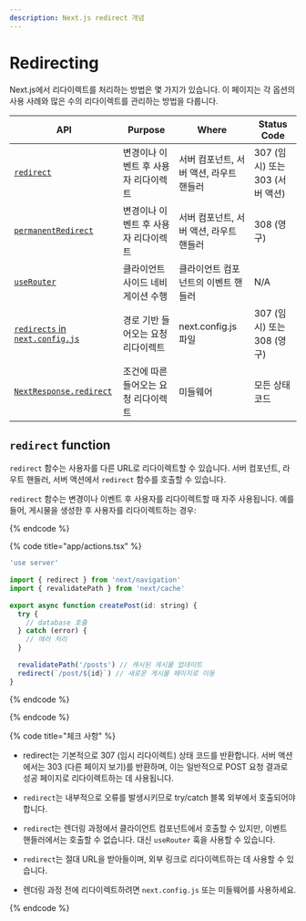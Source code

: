 ```yaml
---
description: Next.js redirect 개념
---
```


# Redirecting

Next.js에서 리다이렉트를 처리하는 방법은 몇 가지가 있습니다. 이 페이지는 각 옵션의 사용 사례와 많은 수의 리다이렉트를 관리하는 방법을 다룹니다.

| API                                                                                               | Purpose             | Where                    |    Status Code  |             
| --------------------------------------------------------------------------------- | ------------------- | -----------------------  | --------------- |
| [`redirect`](https://nextjs.org/docs/app/api-reference/file-conventions/layout)  | 	변경이나 이벤트 후 사용자 리다이렉트  | 서버 컴포넌트, 서버 액션, 라우트 핸들러   |        307 (임시) 또는 303 (서버 액션)         |
| [`permanentRedirect`](https://nextjs.org/docs/app/api-reference/file-conventions/layout)  | 	변경이나 이벤트 후 사용자 리다이렉트  | 서버 컴포넌트, 서버 액션, 라우트 핸들러   |        308 (영구)         |
| [`useRouter`](https://nextjs.org/docs/app/api-reference/file-conventions/layout)  | 	클라이언트 사이드 네비게이션 수행  | 클라이언트 컴포넌트의 이벤트 핸들러   |        N/A         |
| [`redirects` in `next.config.js`](https://nextjs.org/docs/app/api-reference/file-conventions/layout)  | 	경로 기반 들어오는 요청 리다이렉트  | next.config.js 파일   |        307 (임시) 또는 308 (영구)         |
| [`NextResponse.redirect`](https://nextjs.org/docs/app/api-reference/file-conventions/layout)  | 	조건에 따른 들어오는 요청 리다이렉트  | 미들웨어   |        모든 상태 코드         |

## `redirect` function


`redirect` 함수는 사용자를 다른 URL로 리다이렉트할 수 있습니다. 서버 컴포넌트, 라우트 핸들러, 서버 액션에서 `redirect` 함수를 호출할 수 있습니다.

`redirect` 함수는 변경이나 이벤트 후 사용자를 리다이렉트할 때 자주 사용됩니다. 예를 들어, 게시물을 생성한 후 사용자를 리다이렉트하는 경우:

{% endcode %}

{% code title="app/actions.tsx" %}

```js
'use server'
 
import { redirect } from 'next/navigation'
import { revalidatePath } from 'next/cache'
 
export async function createPost(id: string) {
  try {
    // database 호출
  } catch (error) {
    // 에러 처리
  }
 
  revalidatePath('/posts') // 캐시된 게시물 업데이트
  redirect(`/post/${id}`) // 새로운 게시물 페이지로 이동
}
```

{% endcode %}

{% endcode %}

{% code title="체크 사항" %}


- redirect는 기본적으로 307 (임시 리다이렉트) 상태 코드를 반환합니다. 서버 액션에서는 303 (다른 페이지 보기)를 반환하며, 이는 일반적으로 POST 요청 결과로 성공 페이지로 리다이렉트하는 데 사용됩니다.

- `redirect`는 내부적으로 오류를 발생시키므로 try/catch 블록 외부에서 호출되어야 합니다.

- `redirec`t는 렌더링 과정에서 클라이언트 컴포넌트에서 호출할 수 있지만, 이벤트 핸들러에서는 호출할 수 없습니다. 대신 `useRouter` 훅을 사용할 수 있습니다.

- `redirect`는 절대 URL을 받아들이며, 외부 링크로 리다이렉트하는 데 사용할 수 있습니다.

- 렌더링 과정 전에 리다이렉트하려면 `next.config.js` 또는 미들웨어를 사용하세요.


{% endcode %}


